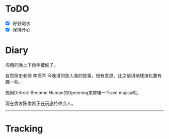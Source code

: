 # ToDO
- [x] 好好喝水
- [x] 保持开心

# Diary

沟槽的晚上下雨伞被偷了。

自然简史老师 李高军 今晚讲的是人类的故事，很有意思。比之前讲地球演化要有趣一些。

想用Detroit: Become Human的Openning来剪辑一下ave mujica呢。

现在舍友陈俊凯正在玩底特律变人。

---


# Tracking







